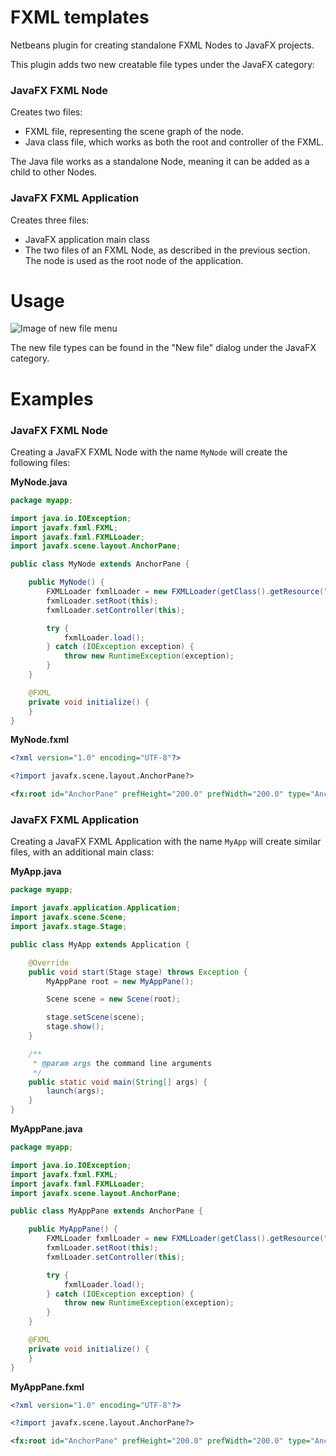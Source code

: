 # FXML templates

Netbeans plugin for creating standalone FXML Nodes to JavaFX projects.

This plugin adds two new creatable file types under the JavaFX category:

### JavaFX FXML Node

Creates two files:

- FXML file, representing the scene graph of the node.
- Java class file, which works as both the root and controller of the FXML.

The Java file works as a standalone Node, meaning it can be added as a child to other Nodes.

### JavaFX FXML Application

Creates three files:

- JavaFX application main class
- The two files of an FXML Node, as described in the previous section. The node is used as the root node of the application.

# Usage

![Image of new file menu](https://i.imgur.com/OWBHQkl.png)

The new file types can be found in the "New file" dialog under the JavaFX category.

# Examples

### JavaFX FXML Node

Creating a JavaFX FXML Node with the name `MyNode` will create the following files:

**MyNode.java**

```java
package myapp;

import java.io.IOException;
import javafx.fxml.FXML;
import javafx.fxml.FXMLLoader;
import javafx.scene.layout.AnchorPane;

public class MyNode extends AnchorPane {

    public MyNode() {
        FXMLLoader fxmlLoader = new FXMLLoader(getClass().getResource("MyNode.fxml"));
        fxmlLoader.setRoot(this);
        fxmlLoader.setController(this);

        try {
            fxmlLoader.load();
        } catch (IOException exception) {
            throw new RuntimeException(exception);
        }
    }

    @FXML
    private void initialize() {
    }
}
```

**MyNode.fxml**

```xml
<?xml version="1.0" encoding="UTF-8"?>

<?import javafx.scene.layout.AnchorPane?>

<fx:root id="AnchorPane" prefHeight="200.0" prefWidth="200.0" type="AnchorPane" xmlns:fx="http://javafx.com/fxml/1" />
```

### JavaFX FXML Application

Creating a JavaFX FXML Application with the name `MyApp` will create similar files, with an additional main class:

**MyApp.java**

```java
package myapp;

import javafx.application.Application;
import javafx.scene.Scene;
import javafx.stage.Stage;

public class MyApp extends Application {

    @Override
    public void start(Stage stage) throws Exception {
        MyAppPane root = new MyAppPane();

        Scene scene = new Scene(root);

        stage.setScene(scene);
        stage.show();
    }

    /**
     * @param args the command line arguments
     */
    public static void main(String[] args) {
        launch(args);
    }
}
```

**MyAppPane.java**

```java
package myapp;

import java.io.IOException;
import javafx.fxml.FXML;
import javafx.fxml.FXMLLoader;
import javafx.scene.layout.AnchorPane;

public class MyAppPane extends AnchorPane {

    public MyAppPane() {
        FXMLLoader fxmlLoader = new FXMLLoader(getClass().getResource("MyAppPane.fxml"));
        fxmlLoader.setRoot(this);
        fxmlLoader.setController(this);

        try {
            fxmlLoader.load();
        } catch (IOException exception) {
            throw new RuntimeException(exception);
        }
    }

    @FXML
    private void initialize() {
    }
}
```

**MyAppPane.fxml**

```xml
<?xml version="1.0" encoding="UTF-8"?>

<?import javafx.scene.layout.AnchorPane?>

<fx:root id="AnchorPane" prefHeight="200.0" prefWidth="200.0" type="AnchorPane" xmlns:fx="http://javafx.com/fxml/1" />
```

